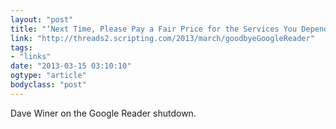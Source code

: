 ```yaml
---
layout: "post"
title: "‘Next Time, Please Pay a Fair Price for the Services You Depend On’"
link: "http://threads2.scripting.com/2013/march/goodbyeGoogleReader"
tags: 
- "links"
date: "2013-03-15 03:10:10"
ogtype: "article"
bodyclass: "post"
---
```


Dave Winer on the Google Reader shutdown.